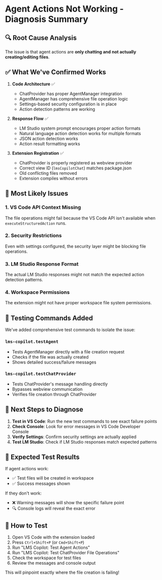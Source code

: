 # Agent Actions Not Working - Diagnosis Summary

## 🔍 Root Cause Analysis

The issue is that agent actions are **only chatting and not actually creating/editing files**. 

## ✅ What We've Confirmed Works

1. **Code Architecture** ✅
   - ChatProvider has proper AgentManager integration
   - AgentManager has comprehensive file operation logic
   - Settings-based security configuration is in place
   - Action detection patterns are working

2. **Response Flow** ✅
   - LM Studio system prompt encourages proper action formats
   - Natural language action detection works for multiple formats
   - JSON action detection works
   - Action result formatting works

3. **Extension Registration** ✅
   - ChatProvider is properly registered as webview provider
   - Correct view ID (`lmsCopilotChat`) matches package.json
   - Old conflicting files removed
   - Extension compiles without errors

## 🚨 Most Likely Issues

### 1. **VS Code API Context Missing**
The file operations might fail because the VS Code API isn't available when `executeStructuredAction` runs.

### 2. **Security Restrictions**
Even with settings configured, the security layer might be blocking file operations.

### 3. **LM Studio Response Format**
The actual LM Studio responses might not match the expected action detection patterns.

### 4. **Workspace Permissions**
The extension might not have proper workspace file system permissions.

## 🧪 Testing Commands Added

We've added comprehensive test commands to isolate the issue:

### `lms-copilot.testAgent`
- Tests AgentManager directly with a file creation request
- Checks if the file was actually created
- Shows detailed success/failure messages

### `lms-copilot.testChatProvider` 
- Tests ChatProvider's message handling directly
- Bypasses webview communication
- Verifies file creation through ChatProvider

## 🔧 Next Steps to Diagnose

1. **Test in VS Code**: Run the new test commands to see exact failure points
2. **Check Console**: Look for error messages in VS Code Developer Console
3. **Verify Settings**: Confirm security settings are actually applied
4. **Test LM Studio**: Check if LM Studio responses match expected patterns

## 🎯 Expected Test Results

If agent actions work:
- ✅ Test files will be created in workspace
- ✅ Success messages shown

If they don't work:
- ❌ Warning messages will show the specific failure point
- 🔍 Console logs will reveal the exact error

## 🚀 How to Test

1. Open VS Code with the extension loaded
2. Press `Ctrl+Shift+P` (or `Cmd+Shift+P`)
3. Run "LMS Copilot: Test Agent Actions"
4. Run "LMS Copilot: Test ChatProvider File Operations"
5. Check the workspace for test files
6. Review the messages and console output

This will pinpoint exactly where the file creation is failing!
